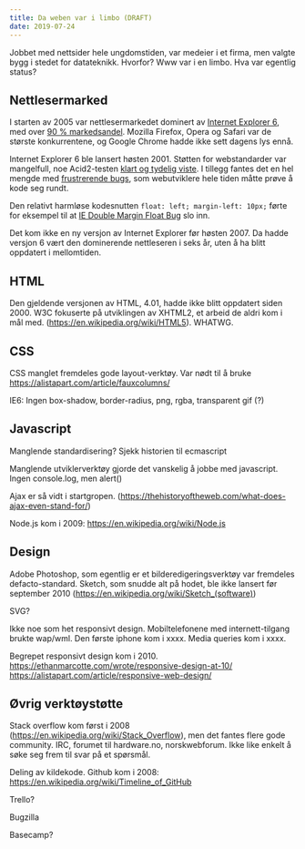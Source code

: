 ```yaml
---
title: Da weben var i limbo (DRAFT)
date: 2019-07-24
---
```


Jobbet med nettsider hele ungdomstiden, var medeier i et firma, men valgte bygg i stedet for datateknikk. Hvorfor? Www var i en limbo. Hva var egentlig status?


## Nettlesermarked

I starten av 2005 var nettlesermarkedet dominert av [Internet Explorer 6](https://en.wikipedia.org/wiki/Internet_Explorer_6), med over [90 % markedsandel](https://en.wikipedia.org/wiki/Usage_share_of_web_browsers). Mozilla Firefox, Opera og Safari var de største konkurrentene, og Google Chrome hadde ikke sett dagens lys ennå. 

Internet Explorer 6 ble lansert høsten 2001. Støtten for webstandarder var mangelfull, noe Acid2-testen [klart og tydelig viste](https://en.wikipedia.org/wiki/Acid2). I tillegg fantes det en hel mengde med [frustrerende bugs](http://www.positioniseverything.net/explorer.html), som webutviklere hele tiden måtte prøve å kode seg rundt. 

Den relativt harmløse kodesnutten `float: left; margin-left: 10px;` førte for eksempel til at [IE Double Margin Float Bug](https://cssnewbie.com/double-margin-float-bug/) slo inn. 

Det kom ikke en ny versjon av Internet Explorer før høsten 2007. Da hadde versjon 6 vært den dominerende nettleseren i seks år, uten å ha blitt oppdatert i mellomtiden.  


## HTML



Den gjeldende versjonen av HTML, 4.01, hadde ikke blitt oppdatert siden 2000. W3C fokuserte på utviklingen av XHTML2, et arbeid de aldri kom i mål med. (https://en.wikipedia.org/wiki/HTML5). WHATWG. 


## CSS

CSS manglet fremdeles gode layout-verktøy. Var nødt til å bruke https://alistapart.com/article/fauxcolumns/ 

IE6: Ingen box-shadow, border-radius, png, rgba, transparent gif (?)


## Javascript

Manglende standardisering? Sjekk historien til ecmascript

Manglende utviklerverktøy gjorde det vanskelig å jobbe med javascript. Ingen console.log, men alert()

Ajax er så vidt i startgropen. (https://thehistoryoftheweb.com/what-does-ajax-even-stand-for/)

Node.js kom i 2009: https://en.wikipedia.org/wiki/Node.js


## Design

Adobe Photoshop, som egentlig er et bilderedigeringsverktøy var fremdeles defacto-standard. Sketch, som snudde alt på hodet, ble ikke lansert før september 2010 (https://en.wikipedia.org/wiki/Sketch_(software))

SVG?

Ikke noe som het responsivt design. Mobiltelefonene med internett-tilgang brukte wap/wml. Den første iphone kom i xxxx. Media queries kom i xxxx.

Begrepet responsivt design kom i 2010. https://ethanmarcotte.com/wrote/responsive-design-at-10/ https://alistapart.com/article/responsive-web-design/


## Øvrig verktøystøtte

Stack overflow kom først i 2008 (https://en.wikipedia.org/wiki/Stack_Overflow), men det fantes flere gode community. IRC, forumet til hardware.no, norskwebforum. Ikke like enkelt å søke seg frem til svar på et spørsmål.

Deling av kildekode. Github kom i 2008: https://en.wikipedia.org/wiki/Timeline_of_GitHub

Trello? 

Bugzilla

Basecamp? 
